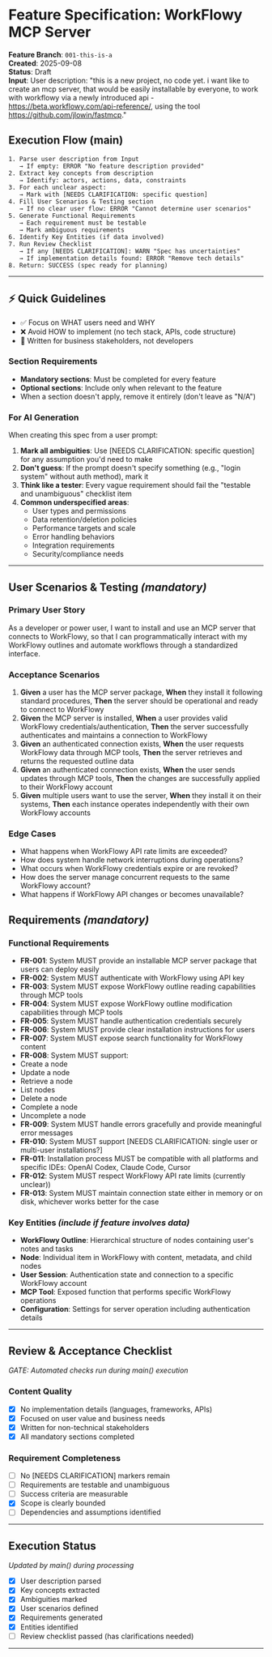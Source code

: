 # Feature Specification: WorkFlowy MCP Server

**Feature Branch**: `001-this-is-a`  
**Created**: 2025-09-08  
**Status**: Draft  
**Input**: User description: "this is a new project, no code yet. i want like to create an mcp server, that would be easily installable by everyone, to work with workflowy via a newly introduced api - https://beta.workflowy.com/api-reference/, using the tool https://github.com/jlowin/fastmcp."

## Execution Flow (main)
```
1. Parse user description from Input
   → If empty: ERROR "No feature description provided"
2. Extract key concepts from description
   → Identify: actors, actions, data, constraints
3. For each unclear aspect:
   → Mark with [NEEDS CLARIFICATION: specific question]
4. Fill User Scenarios & Testing section
   → If no clear user flow: ERROR "Cannot determine user scenarios"
5. Generate Functional Requirements
   → Each requirement must be testable
   → Mark ambiguous requirements
6. Identify Key Entities (if data involved)
7. Run Review Checklist
   → If any [NEEDS CLARIFICATION]: WARN "Spec has uncertainties"
   → If implementation details found: ERROR "Remove tech details"
8. Return: SUCCESS (spec ready for planning)
```

---

## ⚡ Quick Guidelines
- ✅ Focus on WHAT users need and WHY
- ❌ Avoid HOW to implement (no tech stack, APIs, code structure)
- 👥 Written for business stakeholders, not developers

### Section Requirements
- **Mandatory sections**: Must be completed for every feature
- **Optional sections**: Include only when relevant to the feature
- When a section doesn't apply, remove it entirely (don't leave as "N/A")

### For AI Generation
When creating this spec from a user prompt:
1. **Mark all ambiguities**: Use [NEEDS CLARIFICATION: specific question] for any assumption you'd need to make
2. **Don't guess**: If the prompt doesn't specify something (e.g., "login system" without auth method), mark it
3. **Think like a tester**: Every vague requirement should fail the "testable and unambiguous" checklist item
4. **Common underspecified areas**:
   - User types and permissions
   - Data retention/deletion policies  
   - Performance targets and scale
   - Error handling behaviors
   - Integration requirements
   - Security/compliance needs

---

## User Scenarios & Testing *(mandatory)*

### Primary User Story
As a developer or power user, I want to install and use an MCP server that connects to WorkFlowy, so that I can programmatically interact with my WorkFlowy outlines and automate workflows through a standardized interface.

### Acceptance Scenarios
1. **Given** a user has the MCP server package, **When** they install it following standard procedures, **Then** the server should be operational and ready to connect to WorkFlowy
2. **Given** the MCP server is installed, **When** a user provides valid WorkFlowy credentials/authentication, **Then** the server successfully authenticates and maintains a connection to WorkFlowy
3. **Given** an authenticated connection exists, **When** the user requests WorkFlowy data through MCP tools, **Then** the server retrieves and returns the requested outline data
4. **Given** an authenticated connection exists, **When** the user sends updates through MCP tools, **Then** the changes are successfully applied to their WorkFlowy account
5. **Given** multiple users want to use the server, **When** they install it on their systems, **Then** each instance operates independently with their own WorkFlowy accounts

### Edge Cases
- What happens when WorkFlowy API rate limits are exceeded?
- How does system handle network interruptions during operations?
- What occurs when WorkFlowy credentials expire or are revoked?
- How does the server manage concurrent requests to the same WorkFlowy account?
- What happens if WorkFlowy API changes or becomes unavailable?

## Requirements *(mandatory)*

### Functional Requirements
- **FR-001**: System MUST provide an installable MCP server package that users can deploy easily
- **FR-002**: System MUST authenticate with WorkFlowy using API key
- **FR-003**: System MUST expose WorkFlowy outline reading capabilities through MCP tools
- **FR-004**: System MUST expose WorkFlowy outline modification capabilities through MCP tools
- **FR-005**: System MUST handle authentication credentials securely
- **FR-006**: System MUST provide clear installation instructions for users
- **FR-007**: System MUST expose search functionality for WorkFlowy content
- **FR-008**: System MUST support:
- Create a node
- Update a node
- Retrieve a node
- List nodes
- Delete a node
- Complete a node
- Uncomplete a node
- **FR-009**: System MUST handle errors gracefully and provide meaningful error messages
- **FR-010**: System MUST support [NEEDS CLARIFICATION: single user or multi-user installations?]
- **FR-011**: Installation process MUST be compatible with all platforms and specific IDEs: OpenAI Codex, Claude Code, Cursor
- **FR-012**: System MUST respect WorkFlowy API rate limits (currently unclear))
- **FR-013**: System MUST maintain connection state either in memory or on disk, whichever works better for the case

### Key Entities *(include if feature involves data)*
- **WorkFlowy Outline**: Hierarchical structure of nodes containing user's notes and tasks
- **Node**: Individual item in WorkFlowy with content, metadata, and child nodes
- **User Session**: Authentication state and connection to a specific WorkFlowy account
- **MCP Tool**: Exposed function that performs specific WorkFlowy operations
- **Configuration**: Settings for server operation including authentication details

---

## Review & Acceptance Checklist
*GATE: Automated checks run during main() execution*

### Content Quality
- [x] No implementation details (languages, frameworks, APIs)
- [x] Focused on user value and business needs
- [x] Written for non-technical stakeholders
- [x] All mandatory sections completed

### Requirement Completeness
- [ ] No [NEEDS CLARIFICATION] markers remain
- [ ] Requirements are testable and unambiguous  
- [ ] Success criteria are measurable
- [x] Scope is clearly bounded
- [ ] Dependencies and assumptions identified

---

## Execution Status
*Updated by main() during processing*

- [x] User description parsed
- [x] Key concepts extracted
- [x] Ambiguities marked
- [x] User scenarios defined
- [x] Requirements generated
- [x] Entities identified
- [ ] Review checklist passed (has clarifications needed)

---